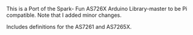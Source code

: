 This is a Port of the Spark- Fun AS726X Arduino Library-master to be Pi compatible. Note that I added minor changes. 

Includes definitions for the AS7261 and AS7265X.
